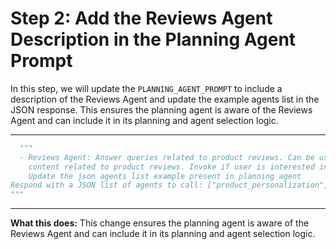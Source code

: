 # Step 2: Add the Reviews Agent Description in the Planning Agent Prompt

In this step, we will update the `PLANNING_AGENT_PROMPT` to include a description of the Reviews Agent and update the example agents list in the JSON response. This ensures the planning agent is aware of the Reviews Agent and can include it in its planning and agent selection logic.

---

```python
  """
  - Reviews Agent: Answer queries related to product reviews. Can be used to generate personalized
    content related to product reviews. Invoke if user is interested in reviews.
    Update the json agents list example present in planning agent        
Respond with a JSON list of agents to call: ["product_personalization", "reviews", "inventory"] 
"""
```

---

**What this does:**
This change ensures the planning agent is aware of the Reviews Agent and can include it in its planning and agent selection logic.
